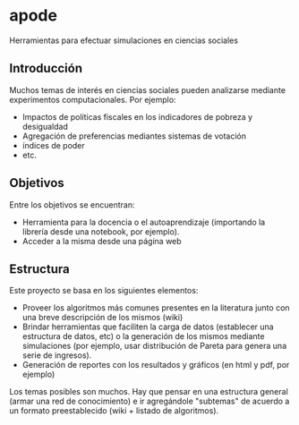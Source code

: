 # apode
Herramientas para efectuar simulaciones en ciencias sociales

## Introducción
Muchos temas de interés en ciencias sociales pueden analizarse mediante experimentos computacionales. Por ejemplo:
- Impactos de políticas fiscales en los indicadores de pobreza y desigualdad
- Agregación de preferencias mediantes sistemas de votación
- índices de poder
- etc.


## Objetivos
Entre los objetivos se encuentran:
- Herramienta para la docencia o el autoaprendizaje (importando la librería desde una notebook, por ejemplo). 
- Acceder a la misma desde una página web

## Estructura
Este proyecto se basa en los siguientes elementos:
- Proveer los algoritmos más comunes presentes en la literatura junto con una breve descripción de los mismos (wiki)
- Brindar herramientas que faciliten la carga de datos (establecer una estructura de datos, etc) o la generación de los mismos mediante simulaciones (por ejemplo, usar distribución de Pareta para genera una serie de ingresos).
- Generación de reportes con los resultados y gráficos (en html y pdf, por ejemplo)

Los temas posibles son muchos. Hay que pensar en una estructura general (armar una red de conocimiento) e ir agregándole "subtemas" de acuerdo a un formato preestablecido (wiki + listado de algoritmos).
